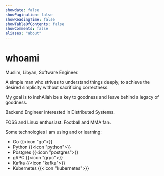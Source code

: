 ```yaml
---
showdate: false
showPagination: false
showReadingTime: false
showTableOfContents: false
showComments: false
aliases: "about"
---
```


# whoami

Muslim, Libyan, Software Engineer.

A simple man who strives to understand things deeply,
to achieve the desired simplicity without sacrificing correctness.

My goal is to inshAllah be a key to goodness and leave behind a legacy of goodness.

Backend Engineer interested in Distributed Systems.

FOSS and Linux enthusiast. Football and MMA fan.

Some technologies I am using and or learning:

- Go {{<icon "go">}}
- Python {{<icon "python">}}
- Postgres {{<icon "postgres">}}
- gRPC {{<icon "grpc">}}
- Kafka {{<icon "kafka">}}
- Kubernetes {{<icon "kubernetes">}}
